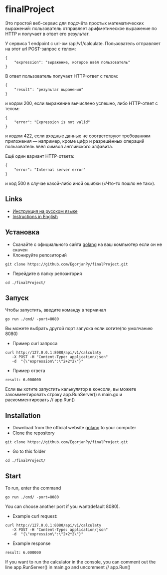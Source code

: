 # finalProject
Это простой веб-сервис для подсчёта простых математических выражений: пользователь отправляет арифметическое выражение по HTTP и получает в ответ его результат.

У сервиса 1 endpoint с url-ом /api/v1/calculate. Пользователь отправляет на этот url POST-запрос с телом:
```
{
    "expression": "выражение, которое ввёл пользователь"
}
```
В ответ пользователь получает HTTP-ответ с телом:
```
{
    "result": "результат выражения"
}
```
и кодом 200, если выражение вычислено успешно, либо HTTP-ответ с телом:
```
{
    "error": "Expression is not valid"
}
```
и кодом 422, если входные данные не соответствуют требованиям приложения — например, кроме цифр и разрешённых операций пользователь ввёл символ английского алфавита.

Ещё один вариант HTTP-ответа:
```
{
    "error": "Internal server error"
}
```
и код 500 в случае какой-либо иной ошибки («Что-то пошло не так»).


## Links
* [Инструкция на русском языке](#установка)
* [Instructions in English](#installation)
## Установка
* Скачайте с официального сайта [golang](https://go.dev/dl/) на ваш компьютер если он не скачен
* Клонируйте репозиторий
```
git clone https://github.com/EgorjanPy/finalProject.git
```
* Перейдите в папку репозитория
```
cd ./finalProject/
```
## Запуск
Чтобы запустить, введите команду в терминал
```
go run ./cmd/ -port=8080
```
Вы можете выбрать другой порт запуска если хотите(по умолчанию 8080)
* Пример curl запроса
```
curl http://127.0.0.1:8080/api/v1/calculatу
   -X POST -H "Content-Type: application/json"
   -d  "{\"expression\":\"2+2*2\"}"
```
* Пример ответа
```
result: 6.000000
```
Если вы хотите запустить калькулятор в консоли, вы можете закомментировать строку app.RunServer() в main.go и раскомментировать // app.Run()

## Installation
 * Download from the official website [golang](https://go.dev/dl/) to your computer
 * Clone the repository
```
git clone https://github.com/EgorjanPy/finalProject.git
```
* Go to this folder
```
cd ./finalProject/
```
## Start
To run, enter the command
```
go run ./cmd/ -port=8080
```
You can choose another port if you want(default 8080).
* Example curl request:
```
curl http://127.0.0.1:8080/api/v1/calculatу
   -X POST -H "Content-Type: application/json"
   -d  "{\"expression\":\"2+2*2\"}"
```
* Example response
```
result: 6.000000
```
If you want to run the calculator in the console, you can comment out the line app.RunServer() in main.go and uncomment // app.Run()
